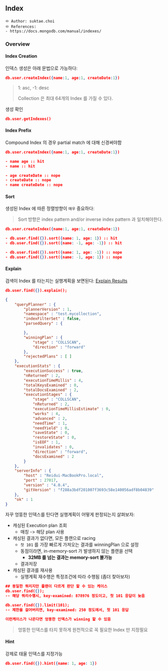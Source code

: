 ## Index

```
ㅁ Author: suktae.choi
ㅁ References:
- https://docs.mongodb.com/manual/indexes/
```

### Overview

#### Index Creation

인덱스 생성은 아래 문법으로 가능하다:

```json
db.user.createIndex({name:1, age:1, createDate:1})
```

> 1: asc, -1: desc
>
> Collection 은 최대 64개의 Index 를 가질 수 있다.

생성 확인

```json
db.user.getIndexes()
```

#### Index Prefix

Compound Index 의 경우 partial match 에 대해 신경써야함

```json
db.user.createIndex({name:1, age:1, createDate:1})

- name age :: hit
- name :: hit

- age createDate :: nope
- createDate :: nope
- name createDate :: nope
```

#### Sort

생성된 Index 에 따른 정렬방향이 `매우` 중요하다:

> Sort 방향은 index pattern and/or inverse index pattern 과 일치해야한다.

```json
db.user.createIndex({name:1, age:1, createDate:1})

- db.user.find({}).sort({name: 1, age: 1}) :: hit
- db.user.find({}).sort({name: -1, age: -1}) :: hit

- db.user.find({}).sort({name: 1, age: -1}) :: nope
- db.user.find({}).sort({name: -1, age: 1}) :: nope
```

#### Explain

검색이 Index 를 타는지는 실행계획을 보면된다: [Explain Results](https://docs.mongodb.com/manual/reference/explain-results/)

```json
db.user.find({}).explain();

{
	"queryPlanner" : {
		"plannerVersion" : 1,
		"namespace" : "test.mycollection",
		"indexFilterSet" : false,
		"parsedQuery" : {

		},
		"winningPlan" : {
			"stage" : "COLLSCAN",
			"direction" : "forward"
		},
		"rejectedPlans" : [ ]
	},
	"executionStats" : {
		"executionSuccess" : true,
		"nReturned" : 2,
		"executionTimeMillis" : 4,
		"totalKeysExamined" : 0,
		"totalDocsExamined" : 2,
		"executionStages" : {
			"stage" : "COLLSCAN",
			"nReturned" : 2,
			"executionTimeMillisEstimate" : 0,
			"works" : 4,
			"advanced" : 2,
			"needTime" : 1,
			"needYield" : 0,
			"saveState" : 0,
			"restoreState" : 0,
			"isEOF" : 1,
			"invalidates" : 0,
			"direction" : "forward",
			"docsExamined" : 2
		}
	},
	"serverInfo" : {
		"host" : "Reidui-MacBookPro.local",
		"port" : 27017,
		"version" : "4.0.4",
		"gitVersion" : "f288a3bdf201007f3693c58e140056adf8b04839"
	},
	"ok" : 1
}
```

자꾸 엉뚱한 인덱스를 탄다면 실행계획이 어떻게 판정되는지 살펴보자:

- 캐싱된 Execution plan 조회
  - 매칭 -> 해당 plan 사용
- 캐싱된 결과가 없다면, 모든 플랜으로 racing
  - `첫 101` 를 가장 빠르게 가져오는 결과를 winningPlan 으로 설정
  - 동점이라면, in-memory-sort 가 발생하지 않는 플랜을 선택
    - **32MB 를 넘는 결과는 memory-sort 불가능**
  - 결과저장
- 캐싱된 결과를 재사용
  - 실행계획 재수행은 특정조건에 따라 수행됨 (좀더 찾아보자)

```json
## 동일한 쿼리지만 플랜이 다르게 판단 할 수 있는 케이스
db.user.find({});
-- 해당 쿼리수행시, key-examined: 878976 정도이고, 첫 101 응답이 늦음

db.user.find({}).limit(101);
-- 제한을 걸어버리면, key-examined: 250 정도에서, 첫 101 응답

이런케이스가 나온다면 엉뚱한 인덱스가 winning 할 수 있음
```

> 엉뚱한 인덱스를 타지 못하게 원천적으로 꼭 필요한 Index 만 지정필요

#### Hint

강제로 태울 인덱스를 지정가능

```json
db.user.find({}).hint({name: 1, age: 1})
```

